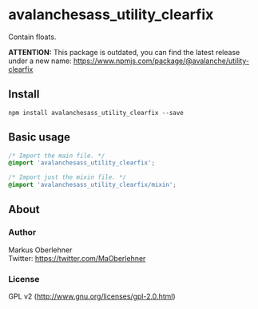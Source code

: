 # avalanchesass_utility_clearfix
Contain floats.

**ATTENTION:** This package is outdated, you can find the latest release under a new name: https://www.npmjs.com/package/@avalanche/utility-clearfix

## Install
```
npm install avalanchesass_utility_clearfix --save
```

## Basic usage
```css
/* Import the main file. */
@import 'avalanchesass_utility_clearfix';

/* Import just the mixin file. */
@import 'avalanchesass_utility_clearfix/mixin';
```

## About
### Author
Markus Oberlehner  
Twitter: https://twitter.com/MaOberlehner

### License
GPL v2 (http://www.gnu.org/licenses/gpl-2.0.html)
